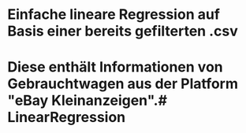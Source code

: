 # Einfache lineare Regression auf Basis einer bereits gefilterten .csv
# Diese enthält Informationen von Gebrauchtwagen aus der Platform "eBay Kleinanzeigen".# LinearRegression
